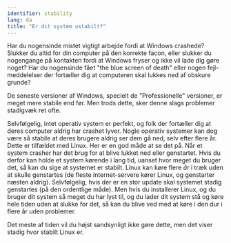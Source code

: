 ```yaml
---
identifier: stability
lang: da
title: "Er dit system ustabilt?"
---
```


Har du nogensinde mistet vigtigt arbejde fordi at Windows crashede? Slukker du altid for din computer på den korrekte facon, eller slukker du nogengange på kontakten fordi at Windows fryser og ikke vil lade dig gøre noget? Har du nogensinde fået "the blue screen of death" eller nogen fejl-meddelelser der fortæller dig at computeren skal lukkes ned af obskure grunde? 

De seneste versioner af Windows, specielt de "Professionelle" versioner, er meget mere stabile end før. Men trods dette, sker denne slags problemer stadigvæk ret ofte.

Selvfølgelig, intet operativ system er perfekt, og folk der fortæller dig at deres computer aldrig har crashet lyver. Nogle operativ systemer kan dog være så stabile at deres brugere aldrig ser dem gå ned, selv efter flere år. Dette er tilfældet med Linux. Her er en god måde at se det på. Når et system crasher har det brug for at blive lukket ned eller genstartet. Hvis du derfor kan holde et system kørende i lang tid, uanset hvor meget du bruger det, så kan du sige at systemet er stabilt. Linux kan køre flere <i>år</i> i træk uden at skulle genstartes (de fleste internet-servere kører Linux, og genstarter næsten aldrig). Selvfølgelig, hvis der er en stor update skal systemet stadig genstartes (på den ordentlige måde). Men hvis du installerer Linux, og du bruger dit system så meget du har lyst til, og du lader dit system stå og køre hele tiden uden at slukke for det, så kan du blive ved med at køre i den dur i flere år uden problemer.

Det meste af tiden vil du højst sandsynligt ikke gøre dette, men det viser stadig hvor stabilt Linux er.




